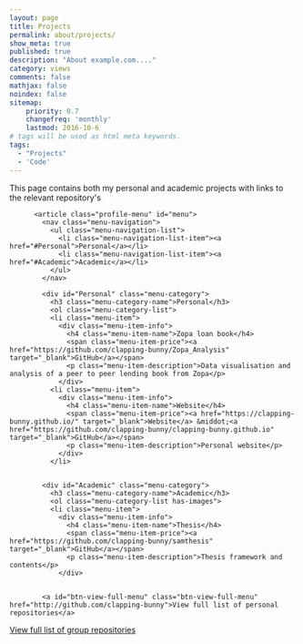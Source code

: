 ```yaml
---
layout: page
title: Projects
permalink: about/projects/
show_meta: true
published: true
description: "About example.com...."
category: views
comments: false
mathjax: false
noindex: false
sitemap:
    priority: 0.7
    changefreq: 'monthly'
    lastmod: 2016-10-6
# tags will be used as html meta keywords.    
tags:
  - "Projects"
  - 'Code'
---
```


<section class="profile-content" id="content">
<!-- TODO header? -->

<div class="profile-description">
            <p>This page contains both my personal and academic projects with links to the relevant repository's</p>
          </div>

          <article class="profile-menu" id="menu">
            <nav class="menu-navigation">
              <ul class="menu-navigation-list">
                <li class="menu-navigation-list-item"><a href="#Personal">Personal</a></li>
                <li class="menu-navigation-list-item"><a href="#Academic">Academic</a></li>
              </ul>
            </nav>

            <div id="Personal" class="menu-category">
              <h3 class="menu-category-name">Personal</h3>
              <ol class="menu-category-list">
              <li class="menu-item">
                <div class="menu-item-info">
                  <h4 class="menu-item-name">Zopa loan book</h4>
                  <span class="menu-item-price"><a href="https://github.com/clapping-bunny/Zopa_Analysis" target="_blank">GitHub</a></span>
                  <p class="menu-item-description">Data visualisation and analysis of a peer to peer lending book from Zopa</p>
                </div>
              <li class="menu-item">
                <div class="menu-item-info">
                  <h4 class="menu-item-name">Website</h4>
                  <span class="menu-item-price"><a href="https://clapping-bunny.github.io/" target="_blank">Website</a> &middot;<a href="https://github.com/clapping-bunny/clapping-bunny.github.io" target="_blank">GitHub</a></span>
                  <p class="menu-item-description">Personal website</p>
                </div>
              </li>
             

            <div id="Academic" class="menu-category">
              <h3 class="menu-category-name">Academic</h3>
              <ol class="menu-category-list has-images">
              <li class="menu-item">
                <div class="menu-item-info">
                  <h4 class="menu-item-name">Thesis</h4>
                  <span class="menu-item-price"><a href="https://github.com/clapping-bunny/samthesis" target="_blank">GitHub</a></span>
                  <p class="menu-item-description">Thesis framework and contents</p>
                </div>
               

            <a id="btn-view-full-menu" class="btn-view-full-menu" href="http://github.com/clapping-bunny">View full list of personal repositories</a>
  </div>
            <a id="btn-view-full-menu" class="btn-view-full-menu" href="https://github.com/bristolmathmodellers">View full list of group repositories</a>


          